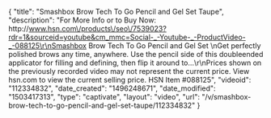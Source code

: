 {
    "title": "Smashbox Brow Tech To Go Pencil and Gel Set  Taupe",
    "description": "For More Info or to Buy Now: http:\/\/www.hsn.com\/products\/seo\/7539023?rdr=1&sourceid=youtube&cm_mmc=Social-_-Youtube-_-ProductVideo-_-088125\r\nSmashbox Brow Tech To Go Pencil and Gel Set  \nGet perfectly polished brows  any time, anywhere. Use the pencil side of this doubleended applicator for filling and defining, then flip it around to...\r\nPrices shown on the previously recorded video may not represent the current price.  View hsn.com to view the current selling price. HSN Item #088125",
    "videoid": "112334832",
    "date_created": "1496248671",
    "date_modified": "1503417313",
    "type": "captivate",
    "layout": "video",
    "url": "\/v\/smashbox-brow-tech-to-go-pencil-and-gel-set-taupe\/112334832"
}